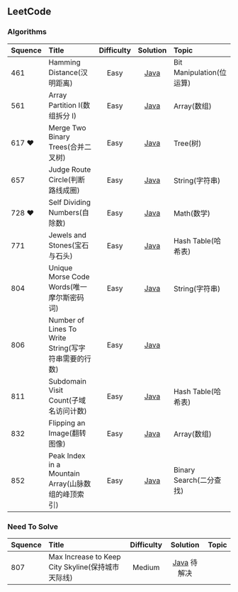 ## LeetCode

### Algorithms

Squence | Title | Difficulty | Solution | Topic
:---|:---|:---:|:---:|:---
461 | Hamming Distance(汉明距离) | Easy | [Java](https://github.com/leoqin0816/leetcode/blob/master/Algorithms/Java/BitManipulation/461.HammingDistance.java) | Bit Manipulation(位运算)
561 | Array Partition I(数组拆分 I) | Easy | [Java](https://github.com/leoqin0816/leetcode/blob/master/Algorithms/Java/Array/561.ArrayPartitionI.java) | Array(数组)
617 ❤ | Merge Two Binary Trees(合并二叉树) | Easy | [Java](https://github.com/leoqin0816/leetcode/blob/master/Algorithms/Java/Tree/617.MergeTwoBinaryTrees.java) | Tree(树)
657 | Judge Route Circle(判断路线成圈) | Easy | [Java](https://github.com/leoqin0816/leetcode/blob/master/Algorithms/Java/String/657.JudgeRouteCircle.java) | String(字符串)
728 ❤ | Self Dividing Numbers(自除数) | Easy | [Java](https://github.com/leoqin0816/leetcode/blob/master/Algorithms/Java/Math/728.SelfDividingNumbers.java) | Math(数学)
771 | Jewels and Stones(宝石与石头) | Easy | [Java](https://github.com/leoqin0816/leetcode/blob/master/Algorithms/Java/HashTable/771.JewelsAndStones.java) | Hash Table(哈希表)
804 | Unique Morse Code Words(唯一摩尔斯密码词) | Easy | [Java](https://github.com/leoqin0816/leetcode/blob/master/Algorithms/Java/String/804.UniqueMorseCodeWords.java) | String(字符串)
806 | Number of Lines To Write String(写字符串需要的行数) | Easy | [Java](https://github.com/leoqin0816/leetcode/blob/master/Algorithms/Java/Others/806.NumberOfLinesToWriteString.java) |
811 | Subdomain Visit Count(子域名访问计数) | Easy | [Java](https://github.com/leoqin0816/leetcode/blob/master/Algorithms/Java/HashTable/811.SubdomainVisitCount.java) | Hash Table(哈希表)
832 | Flipping an Image(翻转图像) | Easy | [Java](https://github.com/leoqin0816/leetcode/blob/master/Algorithms/Java/Array/832.FlippingAnImage.java) | Array(数组)
852 | Peak Index in a Mountain Array(山脉数组的峰顶索引) | Easy | [Java](https://github.com/leoqin0816/leetcode/blob/master/Algorithms/Java/BinarySearch/852.PeakIndexInAMountainArray.java) | Binary Search(二分查找)


### Need To Solve

Squence | Title | Difficulty | Solution | Topic
:---|:---|:---:|:---:|:---
807 | Max Increase to Keep City Skyline(保持城市天际线) | Medium | [Java](https://github.com/leoqin0816/leetcode/blob/master/Algorithms/Java/807.MaxIncreaseToKeepCitySkyline.java) 待解决
